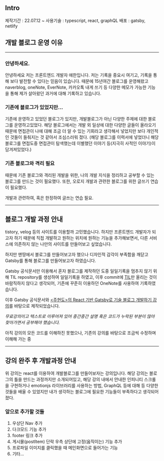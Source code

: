 ## Intro

제작기간 : 22.07.12 ~
사용기술 : typescript, react, graphQL
배포 : gatsby, netlify

## 개발 블로그 운영 이유

---

### 안녕하세요.

안녕하세요 저는 프론트엔드 개발자 애한입니다. 저는 기록을 중요시 여기고, 기록을 통해 보다 발전할 수 있다는 믿음이 있습니다. 때문에 15년여간 블로그를 운영해왔고 naverblog, oneNote, EverNote, 카카오톡 내게 쓰기 등 다양한 메모가 가능한 기능을 통해 제가 살아왔던 과거에 대해 기록하고 있습니다.

### 기존에 블로그가 있었지만...

기존에 운영하고 있었던 블로그가 있지만, 개발블로그가 아닌 다양한 주제에 대한 블로그를 운영하고있었다. 해당 블로그에서는 개발 외 일상에 대한 다양한 글들이 올라오기 때문에 면접관이 나에 대해 조금 더 알 수 있는 기회라고 생각해서 넣었지만 보다 개인적인 것들이 들춰지는 것 같아서 조심스러워 졌다. (해당 블로그를 이력서에 넣었더니 해당 블로그를 면접도중 면접관이 탐색했는데 이별했던 이야기 등(지극히 사적인 이야기)이 담겨져있었다.)

### 기존 블로그와 격리 필요

때문에 기존 블로그와 격리된 개발을 위한, 나의 개발 지식을 정리하고 공부할 수 있는 블로그를 만드는 것이 필요했다.
또한, 오로지 개발과 관련한 블로그를 위한 글쓰기 연습이 필요했다.

개발과 관련하여, 혹은 한정하여 글쓰는 연습 필요.

---

## 블로그 개발 과정 안내

tistory, velog 등의 사이트를 이용할까 고민했습니다.
하지만 프론트엔드 개발자가 되고자 하기 때문에 직접 개발하고 원하는 위치에 원하는 기능을 추가해보면서, 다른 서비스에 의존하지 않는 나만의 사이트를 만들어보고 싶었습니다.

하지만 맨땅에서 블로그를 만들어보고자 했으나 디자인적 감각이 부족함을 깨닫고 Gatsby를 통해 블로그를 만들어보고자 하였습니다.

Gatsby 공식문서만 이용해서 혼자 블로그를 제작하던 도중 일일기록을 멈추지 않기 위해 TIL repository를 생성하여 일일기록을 하였고, 이후 commit에 <a href="https://github.com/lcyljy/TIL">TIL</a>만 올리는 것이 바람직하지 않다고 생각되어, 기존에 꾸준히 이용하던 OneNote를 사용하여 기록하였습니다.

이후 Gatsby 공식문서와 <a href="https://www.inflearn.com/course/gatsby-%EA%B8%B0%EC%88%A0%EB%B8%94%EB%A1%9C%EA%B7%B8/dashboard"><주현도>의 React 기반 Gatsby로 기술 블로그 개발하기 강의</a>를 바탕으로 제작되었습니다.

_무료강의이고 텍스트로 이루어져 있어 중간중간 설명 혹은 코드가 누락된 부분이 많아 찾아가면서 공부해야 했습니다._

아직 강의의 모든 코드를 이해하진 못했으나, 기존의 강의를 바탕으로 조금씩 수정하며 이해해 가는 중

---

## 강의 완주 후 개발과정 안내

위 강의는 react를 이용하여 개발블로그를 만들어보자는 강의입니다. 해당 강의는 블로그의 틀을 만드는 과정까지만 소개되어있고, 해당 강의 내에서 안내한 인피니티 스크롤을 구현하거나 emotionjs 라이브러리를 사용하는 방법, GraphQL 등에 대해 등 다양한 것들을 배울 수 있었지만 내가 생각하는 블로그에 필요한 기능들이 부족하다고 생각되어졌다.

### 앞으로 추가할 것들

1.  우상단 Nav 추가
2.  다크모드 기능 추가
3.  footer 링크 추가
4.  게시물(postItem) 단락 우측 상단에 고정(움직이는) 기능 추가
5.  프로파일 이미지를 클릭했을 때 메인화면으로 들어가는 기능
6.  기타...
